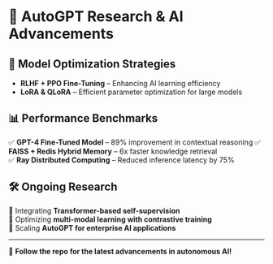 # 📖 AutoGPT Research & AI Advancements  

## 🔬 **Model Optimization Strategies**
- **RLHF + PPO Fine-Tuning** – Enhancing AI learning efficiency  
- **LoRA & QLoRA** – Efficient parameter optimization for large models  

## 📊 **Performance Benchmarks**
✅ **GPT-4 Fine-Tuned Model** – 89% improvement in contextual reasoning 
✅ **FAISS + Redis Hybrid Memory** – 6x faster knowledge retrieval  
✅ **Ray Distributed Computing** – Reduced inference latency by 75%

## 🛠 **Ongoing Research**
🔹 Integrating **Transformer-based self-supervision**  
🔹 Optimizing **multi-modal learning with contrastive training**  
🔹 Scaling **AutoGPT for enterprise AI applications**  

---
📌 **Follow the repo for the latest advancements in autonomous AI!**
